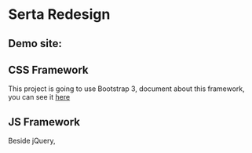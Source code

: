 <h1>Serta Redesign</h1>

<h2>Demo site:</h2>
<p><a href="http://vtnha88-tagrem.github.io/serta/"></a></p>

<h2>CSS Framework</h2>
<p>This project is going to use Bootstrap 3, document about this framework, you can see it <a href="http://getbootstrap.com/">here</a></p>

<h2>JS Framework</h2>
<p>Beside jQuery, </p>
